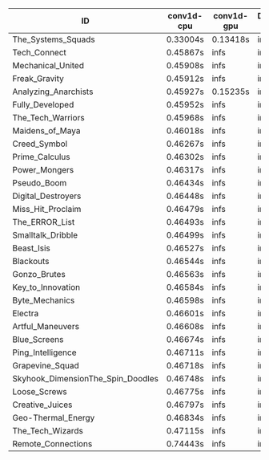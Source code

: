 |ID|conv1d-cpu|conv1d-gpu|DWSPConv2D-gpu|gemm-gpu|avg|
|-|-|-|-|-|-|
|The_Systems_Squads|0.33004s|0.13418s|infs|4.45352s|infs|
|Tech_Connect|0.45867s|infs|infs|4.39641s|infs|
|Mechanical_United|0.45908s|infs|infs|4.40417s|infs|
|Freak_Gravity|0.45912s|infs|infs|4.44085s|infs|
|Analyzing_Anarchists|0.45927s|0.15235s|infs|4.42086s|infs|
|Fully_Developed|0.45952s|infs|infs|4.39256s|infs|
|The_Tech_Warriors|0.45968s|infs|infs|4.46000s|infs|
|Maidens_of_Maya|0.46018s|infs|infs|4.46401s|infs|
|Creed_Symbol|0.46267s|infs|infs|4.45642s|infs|
|Prime_Calculus|0.46302s|infs|infs|4.50147s|infs|
|Power_Mongers|0.46317s|infs|infs|4.53646s|infs|
|Pseudo_Boom|0.46434s|infs|infs|4.49400s|infs|
|Digital_Destroyers|0.46448s|infs|infs|4.44588s|infs|
|Miss_Hit_Proclaim|0.46479s|infs|infs|4.42859s|infs|
|The_ERROR_List|0.46493s|infs|infs|4.60255s|infs|
|Smalltalk_Dribble|0.46499s|infs|infs|4.45663s|infs|
|Beast_Isis|0.46527s|infs|infs|4.60838s|infs|
|Blackouts|0.46544s|infs|infs|4.43836s|infs|
|Gonzo_Brutes|0.46563s|infs|infs|4.48796s|infs|
|Key_to_Innovation|0.46584s|infs|infs|4.48880s|infs|
|Byte_Mechanics|0.46598s|infs|infs|4.46899s|infs|
|Electra|0.46601s|infs|infs|4.59601s|infs|
|Artful_Maneuvers|0.46608s|infs|infs|4.58570s|infs|
|Blue_Screens|0.46674s|infs|infs|4.59655s|infs|
|Ping_Intelligence|0.46711s|infs|infs|4.62236s|infs|
|Grapevine_Squad|0.46718s|infs|infs|4.44225s|infs|
|Skyhook_DimensionThe_Spin_Doodles|0.46748s|infs|infs|4.61164s|infs|
|Loose_Screws|0.46775s|infs|infs|4.52562s|infs|
|Creative_Juices|0.46797s|infs|infs|4.40913s|infs|
|Geo-Thermal_Energy|0.46834s|infs|infs|4.51802s|infs|
|The_Tech_Wizards|0.47115s|infs|infs|4.42831s|infs|
|Remote_Connections|0.74443s|infs|infs|4.59942s|infs|
